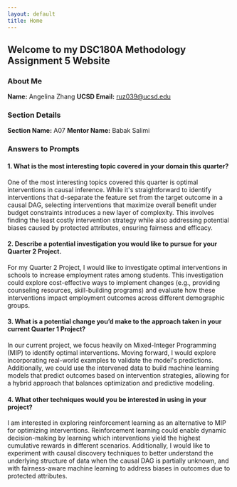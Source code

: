 ```yaml
---
layout: default
title: Home
---
```


## Welcome to my DSC180A Methodology Assignment 5 Website

### About Me
**Name:** Angelina Zhang 
**UCSD Email:** ruz039@ucsd.edu  

### Section Details
**Section Name:** A07
**Mentor Name:** Babak Salimi 

### Answers to Prompts

#### **1. What is the most interesting topic covered in your domain this quarter?**
One of the most interesting topics covered this quarter is optimal interventions in causal inference. While it's straightforward to identify interventions that d-separate the feature set from the target outcome in a causal DAG, selecting interventions that maximize overall benefit under budget constraints introduces a new layer of complexity. This involves finding the least costly intervention strategy while also addressing potential biases caused by protected attributes, ensuring fairness and efficacy.


#### **2. Describe a potential investigation you would like to pursue for your Quarter 2 Project.**
For my Quarter 2 Project, I would like to investigate optimal interventions in schools to increase employment rates among students. This investigation could explore cost-effective ways to implement changes (e.g., providing counseling resources, skill-building programs) and evaluate how these interventions impact employment outcomes across different demographic groups.

#### **3. What is a potential change you’d make to the approach taken in your current Quarter 1 Project?**
In our current project, we focus heavily on Mixed-Integer Programming (MIP) to identify optimal interventions. Moving forward, I would explore incorporating real-world examples to validate the model's predictions. Additionally, we could use the intervened data to build machine learning models that predict outcomes based on intervention strategies, allowing for a hybrid approach that balances optimization and predictive modeling.

#### **4. What other techniques would you be interested in using in your project?**
I am interested in exploring reinforcement learning as an alternative to MIP for optimizing interventions. Reinforcement learning could enable dynamic decision-making by learning which interventions yield the highest cumulative rewards in different scenarios. Additionally, I would like to experiment with causal discovery techniques to better understand the underlying structure of data when the causal DAG is partially unknown, and with fairness-aware machine learning to address biases in outcomes due to protected attributes.
